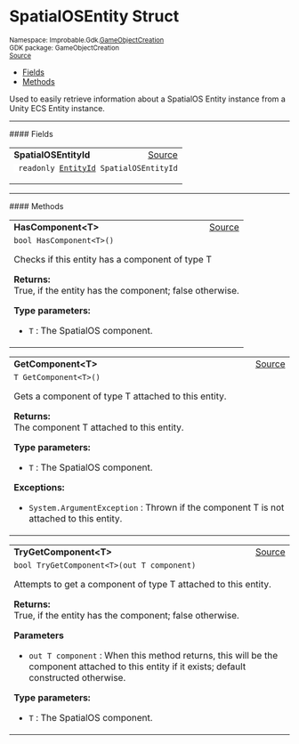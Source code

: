 
# SpatialOSEntity Struct
<sup>
Namespace: Improbable.Gdk.<a href="{{urlRoot}}/api/game-object-creation-index">GameObjectCreation</a><br/>
GDK package: GameObjectCreation<br/>
<a href="https://www.github.com/spatialos/gdk-for-unity/blob/51790202/workers/unity/Packages/io.improbable.gdk.gameobjectcreation/SpatialOSEntity.cs/#L10">Source</a>
<style>
a code {
                    padding: 0em 0.25em!important;
}
code {
                    background-color: #ffffff!important;
}
</style>
</sup>
<nav id="pageToc" class="page-toc"><ul><li><a href="#fields">Fields</a>
<li><a href="#methods">Methods</a>
</ul></nav>

</p>



<p>Used to easily retrieve information about a SpatialOS Entity instance from a Unity ECS Entity instance. </p>








</p>
<hr style="width:100%; border-top-color:#d8d8d8" />
#### Fields


</p>




<table width="100%">
    <tr>
        <td style="border-right:none"><a id="spatialosentityid"></a><b>SpatialOSEntityId</b></td>
        <td style="border-left:none; text-align:right"><a href="https://www.github.com/spatialos/gdk-for-unity/blob/51790202/workers/unity/Packages/io.improbable.gdk.gameobjectcreation/SpatialOSEntity.cs/#L12">Source</a></td>
    </tr>
    <tr>
        <td colspan="2">
<code> readonly <a href="{{urlRoot}}/api/core/entity-id">EntityId</a> SpatialOSEntityId</code></p>


</td>
    </tr>
</table>








</p>
<hr style="width:100%; border-top-color:#d8d8d8" />
#### Methods


</p>




<table width="100%">
    <tr>
        <td style="border-right:none"><a id="hascomponent-t"></a><b>HasComponent&lt;T&gt;</b></td>
        <td style="border-left:none; text-align:right"><a href="https://www.github.com/spatialos/gdk-for-unity/blob/51790202/workers/unity/Packages/io.improbable.gdk.gameobjectcreation/SpatialOSEntity.cs/#L28">Source</a></td>
    </tr>
    <tr>
        <td colspan="2">
<code>bool HasComponent&lt;T&gt;()</code></p>
Checks if this entity has a component of type T 
</p><b>Returns:</b></br>True, if the entity has the component; false otherwise.



</p>

<b>Type parameters:</b>

<ul>
<li><code>T</code> : The SpatialOS component.</li>
</ul>



</td>
    </tr>
</table>


<table width="100%">
    <tr>
        <td style="border-right:none"><a id="getcomponent-t"></a><b>GetComponent&lt;T&gt;</b></td>
        <td style="border-left:none; text-align:right"><a href="https://www.github.com/spatialos/gdk-for-unity/blob/51790202/workers/unity/Packages/io.improbable.gdk.gameobjectcreation/SpatialOSEntity.cs/#L39">Source</a></td>
    </tr>
    <tr>
        <td colspan="2">
<code>T GetComponent&lt;T&gt;()</code></p>
Gets a component of type T attached to this entity. 
</p><b>Returns:</b></br>The component T attached to this entity.



</p>

<b>Type parameters:</b>

<ul>
<li><code>T</code> : The SpatialOS component.</li>
</ul>



</p>

<b>Exceptions:</b>

<ul>
<li><code>System.ArgumentException</code> : Thrown if the component T is not attached to this entity.</li>
</ul>


</td>
    </tr>
</table>


<table width="100%">
    <tr>
        <td style="border-right:none"><a id="trygetcomponent-t-out-t"></a><b>TryGetComponent&lt;T&gt;</b></td>
        <td style="border-left:none; text-align:right"><a href="https://www.github.com/spatialos/gdk-for-unity/blob/51790202/workers/unity/Packages/io.improbable.gdk.gameobjectcreation/SpatialOSEntity.cs/#L53">Source</a></td>
    </tr>
    <tr>
        <td colspan="2">
<code>bool TryGetComponent&lt;T&gt;(out T component)</code></p>
Attempts to get a component of type T attached to this entity. 
</p><b>Returns:</b></br>True, if the entity has the component; false otherwise.

</p>

<b>Parameters</b>

<ul>
<li><code>out T component</code> : When this method returns, this will be the component attached to this entity if it exists; default constructed otherwise. </li>
</ul>




</p>

<b>Type parameters:</b>

<ul>
<li><code>T</code> : The SpatialOS component.</li>
</ul>



</td>
    </tr>
</table>





